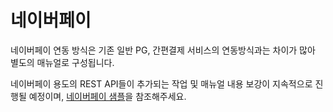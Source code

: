 # 네이버페이  
네이버페이 연동 방식은 기존 일반 PG, 간편결제 서비스의 연동방식과는 차이가 많아 별도의 매뉴얼로 구성됩니다.  

네이버페이 용도의 REST API들이 추가되는 작업 및 매뉴얼 내용 보강이 지속적으로 진행될 예정이며, [네이버페이 샘플](sample/README.md)을 참조해주세요.  
